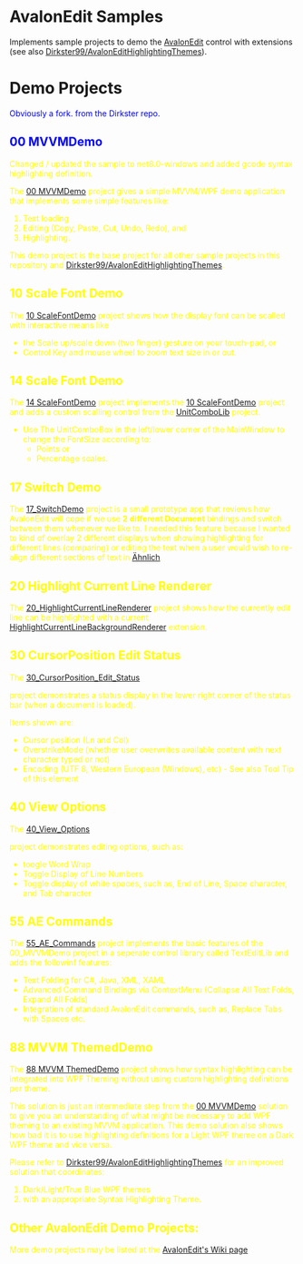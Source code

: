 # AvalonEdit Samples
Implements sample projects to demo the [AvalonEdit](https://github.com/icsharpcode/AvalonEdit) control with extensions (see also [Dirkster99/AvalonEditHighlightingThemes](https://github.com/Dirkster99/AvalonEditHighlightingThemes)).

# Demo Projects

<font color="blue">Obviously a fork. from the Dirkster repo.</color>

## 00 MVVMDemo

<font color="yellow">Changed / updated the sample to net8.0-windows and added gcode syntax highlighting definition.</color>

The [00 MVVMDemo](https://github.com/Dirkster99/AvalonEdit-Samples/tree/master/source/00_MVVMDemo) project gives a simple MVVM/WPF demo application that implements some simple features like:
1) Text loading
2) Editing (Copy, Paste, Cut, Undo, Redo), and
3) Highlighting.

This demo project is the base project for all other sample projects in this repository and [Dirkster99/AvalonEditHighlightingThemes](https://github.com/Dirkster99/AvalonEditHighlightingThemes).

## 10 Scale Font Demo

The [10 ScaleFontDemo](https://github.com/Dirkster99/AvalonEdit-Samples/tree/master/source/10_ScaleFontDemo) project 
shows how the display font can be scalled with interactive means like

- the Scale up/scale down (two finger) gesture on your touch-pad, or 
- Control Key and mouse wheel to zoom text size in or out.

## 14 Scale Font Demo

The [14 ScaleFontDemo](https://github.com/Dirkster99/AvalonEdit-Samples/tree/master/source/14_ScaleFontDemo) project
implements the [10 ScaleFontDemo](https://github.com/Dirkster99/AvalonEdit-Samples/tree/master/source/10_ScaleFontDemo) project
and adds a custom scalling control from the
[UnitComboLib](https://github.com/Dirkster99/UnitComboLib) project.

- Use The UnitComboBox in the left/lower corner of the MainWindow to change the FontSize
  according to:  
  - Points or  
  - Percentage scales.

## 17 Switch Demo

The [17_SwitchDemo](https://github.com/Dirkster99/AvalonEdit-Samples/tree/master/source/17_SwitchDemo) project
is a small prototype app that reviews how AvalonEdit will cope if we use **2 different Document** bindings
and switch between them whenever we like to. I needed this feature because I wanted to kind of overlay
2 different displays when showing highlighting for different lines (comparing) or editing the text
when a user would wish to re-align different sections of text in [Ähnlich](https://github.com/Dirkster99/Aehnlich).

## 20 Highlight Current Line Renderer

The [20_HighlightCurrentLineRenderer](https://github.com/Dirkster99/AvalonEdit-Samples/tree/master/source/20_HighlightCurrentLineRenderer)
project shows how the currently edit line can be highlighted with a
current
[HighlightCurrentLineBackgroundRenderer](https://github.com/Dirkster99/AvalonEdit-Samples/tree/master/source/20_HighlightCurrentLineRenderer/TextEditLib/Extensions/HighlightCurrentLineBackgroundRenderer.cs)
extension.

## 30 CursorPosition Edit Status

The [30_CursorPosition_Edit_Status](https://github.com/Dirkster99/AvalonEdit-Samples/tree/master/source/30_CursorPosition_Edit_Status)

project demonstrates a status display in the lower right corner of the status bar (when a document is loaded).

Items shown are:
- Cursor position (Ln and Col)
- OverstrikeMode (whether user overwrites available content with next character typed or not)
- Encoding (UTF 8, Western European (Windows), etc) - See also Tool Tip of this element

## 40 View Options

The [40_View_Options](https://github.com/Dirkster99/AvalonEdit-Samples/tree/master/source/40_View_Options)

project demonstrates editing options, such as:

- toogle Word Wrap
- Toggle Display of Line Numbers
- Toggle display of white spaces, such as, End of Line, Space character, and Tab character

## 55 AE Commands

The [55_AE_Commands](https://github.com/Dirkster99/AvalonEdit-Samples/tree/master/source/55_AE_Commands)
project implements the basic features of the 00_MVVMDemo project in a seperate
control library called TextEditLib and adds the followinf features:

- Text Folding for C#, Java, XML, XAML
- Advanced Command Bindings via ContextMenu (Collapse All Text Folds, Expand All Folds)
- Integration of standard AvalonEdit commands, such as, Replace Tabs with Spaces etc.

## 88 MVVM ThemedDemo

The [88 MVVM ThemedDemo](https://github.com/Dirkster99/AvalonEdit-Samples/tree/master/source/88_MVVM%20ThemedDemo) project shows how syntax highlighting can be integrated into WPF Theming without using
custom highlighting definitions per theme.

This solution is just an intermediate step from the [00 MVVMDemo](https://github.com/Dirkster99/AvalonEdit-Samples/tree/master/source/00_MVVMDemo) solution to give you an understanding
of what might be necessary to add WPF theming to an existing MVVM application. This demo solution also
shows how bad it is to use highlighting definitions for a Light WPF theme on a Dark WPF theme and vice
versa.

Please refer to [Dirkster99/AvalonEditHighlightingThemes](https://github.com/Dirkster99/AvalonEditHighlightingThemes)
for an improved solution that coordinates:
1) Dark/Light/True Blue WPF themes
2) with an appropriate Syntax Highlighting Theme.

## Other AvalonEdit Demo Projects:

More demo projects may be listed at the [AvalonEdit's Wiki page](https://github.com/icsharpcode/AvalonEdit/wiki/Samples-and-Articles)

